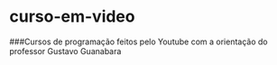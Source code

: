 # curso-em-video
###Cursos de programação feitos pelo Youtube com a orientação do professor Gustavo Guanabara
